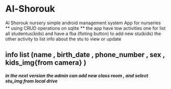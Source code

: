 # Al-Shorouk
Al Shorouk nursery simple android management system App for nurseries  
** using CRUD operations on sqlite ** 
the app have tow activities one for list all studentus(kids) and have a fba (floting button) to add new stu(kids)
the other activity to list info about the stu to view or update
## info list (name , birth_date , phone_number , sex , kids_img{from camera} ) 
##### in the next version the admin can add new class room , and select stu_img from local drive 
